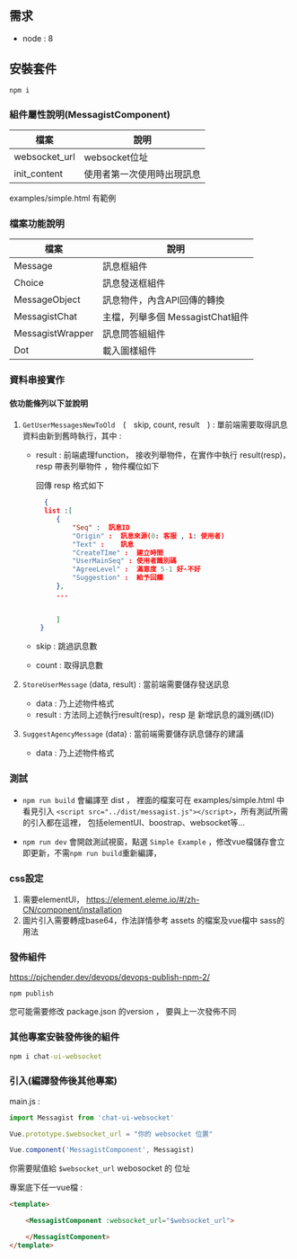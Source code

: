 
## 需求
*    node : 8

## 安裝套件
```
npm i
```

### 組件屬性說明(MessagistComponent)

| 檔案| 說明 |
| ------| --------------------|
| websocket_url | websocket位址 |
| init_content | 使用者第一次使用時出現訊息 |

examples/simple.html 有範例

### 檔案功能說明

| 檔案| 說明 |
| ------| --------------------|
| Message | 訊息框組件 |
| Choice | 訊息發送框組件 |
| MessageObject | 訊息物件，內含API回傳的轉換 |
| MessagistChat | 主檔，列舉多個 MessagistChat組件 |
| MessagistWrapper | 訊息問答組組件 |
|Dot |    載入圖樣組件|
### 資料串接實作
#### 依功能條列以下並說明
1. `GetUserMessagesNewToOld`　(　skip, count, result　) : 單前端需要取得訊息資料由新到舊時執行，其中 :
   * result :  前端處理function， 接收列舉物件，在實作中執行 result(resp)，resp 帶表列舉物件 ，物件欄位如下
     
     
        回傳 resp 格式如下
     
       ```json
         {
         list :[
            {
                "Seq" :  訊息ID
                "Origin" :  訊息來源(0: 客服 , 1: 使用者)
                "Text" :    訊息
                "CreateTIme" :  建立時間
                "UserMainSeq" : 使用者識別碼
                "AgreeLevel" :  滿意度 5-1 好-不好
                "Suggestion" :  給予回饋
            },
            ...
        
        
            ]
        }
       ```

   * skip : 跳過訊息數
   * count : 取得訊息數
1. `StoreUserMessage` (data, result) : 當前端需要儲存發送訊息
   
   *  data : 乃上述物件格式
   *  result : 方法同上述執行result(resp)，resp 是 新增訊息的識別碼(ID)
4. `SuggestAgencyMessage` (data) : 當前端需要儲存訊息儲存的建議
   
   *  data : 乃上述物件格式


### 測試

* `npm run build` 會編譯至 dist ， 裡面的檔案可在 examples/simple.html 中看見引入 `<script src="../dist/messagist.js"></script>`，所有測試所需的引入都在這裡， 包括elementUI、boostrap、websocket等...

* `npm run dev` 會開啟測試視窗，點選 `Simple Example` ，修改vue檔儲存會立即更新，不需`npm run build`重新編譯，

### css設定

1.    需要elementUI， https://element.eleme.io/#/zh-CN/component/installation
2.    圖片引入需要轉成base64，作法詳情參考 assets 的檔案及vue檔中 sass的用法
  

### 發佈組件

https://pjchender.dev/devops/devops-publish-npm-2/

```
npm publish
```

您可能需要修改 package.json 的version ， 要與上一次發佈不同

### 其他專案安裝發佈後的組件

```cmd
npm i chat-ui-websocket

```



### 引入(編譯發佈後其他專案)


main.js :
```js
import Messagist from 'chat-ui-websocket'

Vue.prototype.$websocket_url = "你的 websocket 位置"

Vue.component('MessagistComponent', Messagist)
```
你需要賦值給 `$websocket_url`  webosocket 的 位址

專案底下任一vue檔 :
```html
<template>

    <MessagistComponent :websocket_url="$websocket_url">

    </MessagistComponent>
</template>
```


